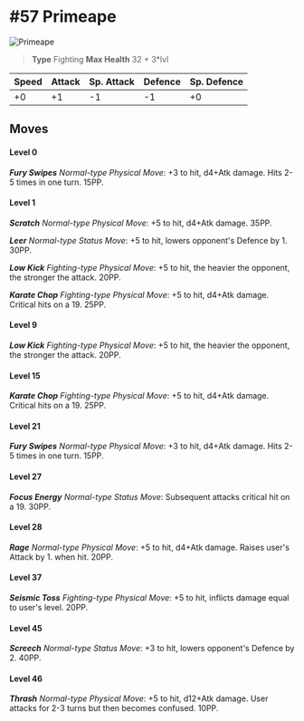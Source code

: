 # #57 Primeape


![Primeape](https://img.pokemondb.net/sprites/home/normal/1x/primeape.png)

> **Type** Fighting
> **Max Health** 32 + 3\*lvl

| Speed | Attack | Sp. Attack | Defence | Sp. Defence |
| ----- | ------ | ---------- | ------- | ----------- |
| +0 | +1 | -1 | -1 | +0 |

## Moves
#### Level 0

***Fury Swipes** Normal-type Physical Move*: +3 to hit, d4+Atk damage. Hits 2-5 times in one turn. 15PP.
#### Level 1

***Scratch** Normal-type Physical Move*: +5 to hit, d4+Atk damage.  35PP.

***Leer** Normal-type Status Move*: +5 to hit, lowers opponent's Defence by 1. 30PP.

***Low Kick** Fighting-type Physical Move*: +5 to hit, the heavier the opponent, the stronger the attack. 20PP.

***Karate Chop** Fighting-type Physical Move*: +5 to hit, d4+Atk damage. Critical hits on a 19. 25PP.
#### Level 9

***Low Kick** Fighting-type Physical Move*: +5 to hit, the heavier the opponent, the stronger the attack. 20PP.
#### Level 15

***Karate Chop** Fighting-type Physical Move*: +5 to hit, d4+Atk damage. Critical hits on a 19. 25PP.
#### Level 21

***Fury Swipes** Normal-type Physical Move*: +3 to hit, d4+Atk damage. Hits 2-5 times in one turn. 15PP.
#### Level 27

***Focus Energy** Normal-type Status Move*: Subsequent attacks critical hit on a 19. 30PP.
#### Level 28

***Rage** Normal-type Physical Move*: +5 to hit, d4+Atk damage. Raises user's Attack by 1. when hit. 20PP.
#### Level 37

***Seismic Toss** Fighting-type Physical Move*: +5 to hit, inflicts damage equal to user's level. 20PP.
#### Level 45

***Screech** Normal-type Status Move*: +3 to hit, lowers opponent's Defence by 2. 40PP.
#### Level 46

***Thrash** Normal-type Physical Move*: +5 to hit, d12+Atk damage. User attacks for 2-3 turns but then becomes confused. 10PP.

